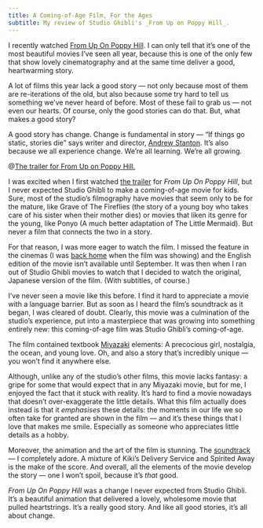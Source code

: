 ```yaml
---
title: A Coming-of-Age Film, For the Ages
subtitle: My review of Studio Ghibli's _From Up on Poppy Hill_.
---
```


I recently watched [From Up On Poppy Hill](http://trailers.apple.com/trailers/independent/fromuponpoppyhill/). I can only tell that it’s one of the most beautiful movies I’ve seen all year, because this is one of the only few that show lovely cinematography and at the same time deliver a good, heartwarming story.

A lot of films this year lack a good story — not only because most of them are re-iterations of the old, but also because some try hard to tell us something we’ve never heard of before. Most of these fail to grab us — not even our hearts. Of course, only the good stories can do that. But, what makes a good story?

A good story has change. Change is fundamental in story — “If things go static, stories die” says writer and director, [Andrew Stanton](http://www.ted.com/speakers/andrew_stanton). It’s also because we all experience change. We’re all learning. We’re all growing.

@[The trailer for From Up on Poppy Hill.](https://www.youtube.com/watch?v=k-vfzhfq5JA)

I was excited when I first watched [the trailer](http://trailers.apple.com/trailers/independent/fromuponpoppyhill/) for _From Up On Poppy Hill_, but I never expected Studio Ghibli to make a coming-of-age movie for kids. Sure, most of the studio’s filmography have movies that seem only to be for the mature, like Grave of The Fireflies (the story of a young boy who takes care of his sister when their mother dies) or movies that liken its genre for the young, like Ponyo (A much better adaptation of The Little Mermaid). But never a film that connects the two in a story.

For that reason, I was more eager to watch the film. I missed the feature in the cinemas (I was [back home](http://log.mlgrto.com/post/48014540491/boarding-the-flight-back-home-was-less) when the film was showing) and the English edition of the movie isn’t available until September. It was then when I ran out of Studio Ghibli movies to watch that I decided to watch the original, Japanese version of the film. (With subtitles, of course.)

I’ve never seen a movie like this before. I find it hard to appreciate a movie with a language barrier. But as soon as I heard the film’s soundtrack as it began, I was cleared of doubt. Clearly, this movie was a culmination of the studio’s experience, put into a masterpiece that was growing into something entirely new: this coming-of-age film was Studio Ghibli’s coming-of-age.

The film contained textbook [Miyazaki](http://log.mlgrto.com/post/44211206082/miyazaki-madness) elements: A precocious girl, nostalgia, the ocean, and young love. Oh, and also a story that’s incredibly unique — you won’t find it anywhere else.

Although, unlike any of the studio’s other films, this movie lacks fantasy: a gripe for some that would expect that in any Miyazaki movie, but for me, I enjoyed the fact that it stuck with reality. It’s hard to find a movie nowadays that doesn’t over-exaggerate the little details. What this film actually does instead is that it _emphasises_ these details: the moments in our life we so often take for granted are shown in the film — and it’s these things that I love that makes me smile. Especially as someone who appreciates little details as a hobby.

Moreover, the animation and the art of the film is stunning. The [soundtrack](https://www.youtube.com/watch?v=GZWuVafxAUg&list=PLHZbLAPMeYVMUJdIRfNsepkSvyUf2-1Hu&index=3) — I completely adore. A mixture of Kiki’s Delivery Service and Spirited Away is the make of the score. And overall, all the elements of the movie develop the story — one I won’t spoil, because it’s _that_ good.

_From Up On Poppy Hill_ was a change I never expected from Studio Ghibli. It’s a beautiful animation that delivered a lovely, wholesome movie that pulled heartstrings. It’s a really good story. And like all good stories, it’s all about change.